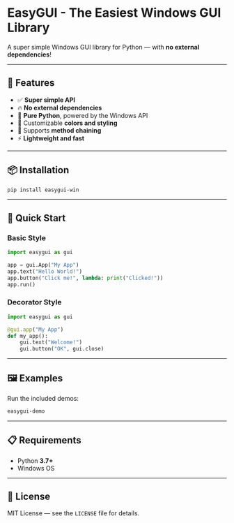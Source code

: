 # EasyGUI - The Easiest Windows GUI Library

A super simple Windows GUI library for Python — with **no external dependencies**!

---

## 🚀 Features

- ✅ **Super simple API**
- 🔥 **No external dependencies**
- 💨 **Pure Python**, powered by the Windows API
- 🎨 Customizable **colors and styling**
- 🧱 Supports **method chaining**
- ⚡ **Lightweight and fast**

---

## 📦 Installation

```bash
pip install easygui-win
```

---

## 🧪 Quick Start

### Basic Style

```python
import easygui as gui

app = gui.App("My App")
app.text("Hello World!")
app.button("Click me!", lambda: print("Clicked!"))
app.run()
```

### Decorator Style

```python
import easygui as gui

@gui.app("My App")
def my_app():
    gui.text("Welcome!")
    gui.button("OK", gui.close)
```

---

## 🖼️ Examples

Run the included demos:

```bash
easygui-demo
```

---

## 📋 Requirements

- Python **3.7+**
- Windows OS

---

## 📄 License

MIT License — see the `LICENSE` file for details.
